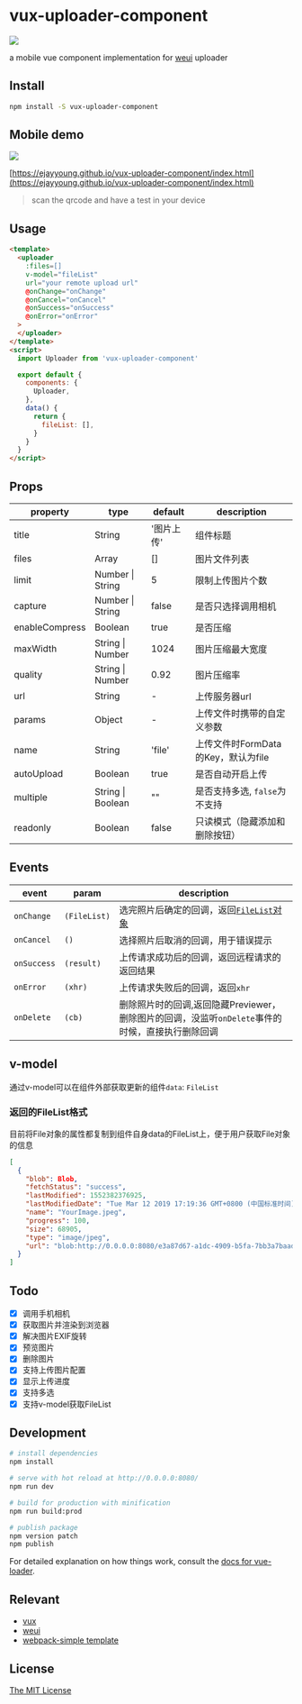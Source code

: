 # vux-uploader-component
![](https://www.travis-ci.org/eJayYoung/vux-uploader-component.svg?branch=master)

a mobile vue component implementation for [weui](https://weui.io/weui.js/) uploader

## Install
```bash
npm install -S vux-uploader-component
```


## Mobile demo
![](./assets/qrcode.png)

[https://ejayyoung.github.io/vux-uploader-component/index.html](https://ejayyoung.github.io/vux-uploader-component/index.html)
> scan the qrcode and have a test in your device

## Usage
```html
<template>
  <uploader
    :files=[]
    v-model="fileList"
    url="your remote upload url"
    @onChange="onChange"
    @onCancel="onCancel"
    @onSuccess="onSuccess"
    @onError="onError"
  >
  </uploader>
</template>
<script>
  import Uploader from 'vux-uploader-component'

  export default {
    components: {
      Uploader,
    },
    data() {
      return {
        fileList: [],
      }
    }
  }
</script>
```



## Props

property | type | default | description
---------| ---- | ------- | -----------
title | String | '图片上传' | 组件标题
files | Array | [] | 图片文件列表
limit | Number \| String | 5 | 限制上传图片个数
capture | Number \| String | false | 是否只选择调用相机
enableCompress | Boolean | true | 是否压缩
maxWidth | String \| Number | 1024 | 图片压缩最大宽度
quality | String \| Number | 0.92 | 图片压缩率
url | String | - | 上传服务器url
params | Object | - | 上传文件时携带的自定义参数
name | String | 'file' | 上传文件时FormData的Key，默认为file
autoUpload | Boolean | true | 是否自动开启上传
multiple | String \| Boolean | "" | 是否支持多选, `false`为不支持
readonly | Boolean | false | 只读模式（隐藏添加和删除按钮）

## Events
event | param | description
------| ----- | -----------
`onChange` | `(FileList)` | 选完照片后确定的回调，返回[`FileList`对象](https://developer.mozilla.org/zh-CN/docs/Web/API/FileList)
`onCancel` | `()` | 选择照片后取消的回调，用于错误提示
`onSuccess` | `(result)` | 上传请求成功后的回调，返回远程请求的返回结果
`onError` | `(xhr)` | 上传请求失败后的回调，返回`xhr`
`onDelete` | `(cb)` | 删除照片时的回调,返回隐藏Previewer，删除图片的回调，没监听`onDelete`事件的时候，直接执行删除回调

## v-model
通过v-model可以在组件外部获取更新的组件`data`: `FileList`

### 返回的FileList格式
目前将File对象的属性都复制到组件自身data的FileList上，便于用户获取File对象的信息
```json
[
  {
    "blob": Blob,
    "fetchStatus": "success",
    "lastModified": 1552382376925,
    "lastModifiedDate": "Tue Mar 12 2019 17:19:36 GMT+0800 (中国标准时间)",
    "name": "YourImage.jpeg",
    "progress": 100,
    "size": 68905,
    "type": "image/jpeg",
    "url": "blob:http://0.0.0.0:8080/e3a87d67-a1dc-4909-b5fa-7bb3a7baad11",
  }
]

```

## Todo
- [x] 调用手机相机
- [x] 获取图片并渲染到浏览器
- [x] 解决图片EXIF旋转
- [x] 预览图片
- [x] 删除图片
- [x] 支持上传图片配置
- [x] 显示上传进度
- [x] 支持多选
- [x] 支持v-model获取FileList

## Development

```bash
# install dependencies
npm install

# serve with hot reload at http://0.0.0.0:8080/
npm run dev

# build for production with minification
npm run build:prod

# publish package
npm version patch
npm publish
```

For detailed explanation on how things work, consult the [docs for vue-loader](http://vuejs.github.io/vue-loader).

## Relevant
- [vux](https://github.com/airyland/vux)
- [weui](https://github.com/weui/weui)
- [webpack-simple template](https://github.com/vuejs-templates/webpack-simple)

## License
[The MIT License](http://opensource.org/licenses/MIT)
